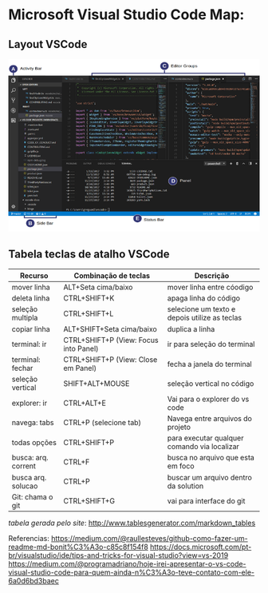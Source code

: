 # Microsoft Visual Studio Code Map:


## Layout VSCode
![](https://github.com/lscosta90br/docs/blob/master/img/vsCode-layout.png)

## Tabela teclas de atalho VSCode

|  Recurso            | Combinação de teclas                  | Descrição                                     |
|---------------------|---------------------------------------|-----------------------------------------------|
| mover linha         | ALT+Seta cima/baixo                   | mover linha entre cóodigo                     |
| deleta linha        | CTRL+SHIFT+K                          | apaga linha do código                         |
| seleção multipla    | CTRL+SHIFT+L                          | selecione um texto e depois utilize as teclas |
| copiar linha        | ALT+SHIFT+Seta cima/baixo             | duplica a linha                               |
| terminal: ir        | CTRL+SHIFT+P (View: Focus into Panel) | ir para seleção do terminal                   |
| terminal: fechar    | CTRL+SHIFT+P (View: Close em Panel)   | fecha a janela do terminal                    |
| seleção vertical    | SHIFT+ALT+MOUSE                       | seleção vertical no código                    |
| explorer: ir        | CTRL+ALT+E                            | Vai para o explorer do vs code                |
| navega: tabs        | CTRL+P (selecione tab)                | Navega entre arquivos do projeto              |
| todas opções        | CTRL+SHIFT+P                          | para executar qualquer comando via localizar  |
| busca: arq. corrent | CTRL+F                                | busca no arquivo que esta em foco             |
| busca arq. solucao  | CTRL+P                                | buscar um arquivo dentro da solution          |
| Git: chama o git    | CTRL+SHIFT+G                          | vai para interface do git                     |

_tabela gerada pelo site_: http://www.tablesgenerator.com/markdown_tables

Referencias:
https://medium.com/@raullesteves/github-como-fazer-um-readme-md-bonit%C3%A3o-c85c8f154f8
https://docs.microsoft.com/pt-br/visualstudio/ide/tips-and-tricks-for-visual-studio?view=vs-2019
https://medium.com/@programadriano/hoje-irei-apresentar-o-vs-code-visual-studio-code-para-quem-ainda-n%C3%A3o-teve-contato-com-ele-6a0d6bd3baec
